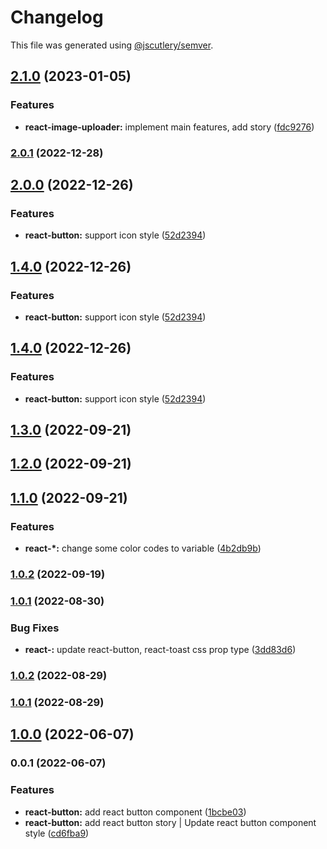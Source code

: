 # Changelog

This file was generated using [@jscutlery/semver](https://github.com/jscutlery/semver).

## [2.1.0](https://gitlab.migoinc.com/migotv/paintbox/compare/react-button@2.0.1...react-button@2.1.0) (2023-01-05)


### Features

* **react-image-uploader:** implement main features, add story ([fdc9276](https://gitlab.migoinc.com/migotv/paintbox/commit/fdc9276e6f4ce270fd5f9c15b544e5d04d158ffd))

### [2.0.1](https://gitlab.migoinc.com/migotv/paintbox/compare/react-button@2.0.0...react-button@2.0.1) (2022-12-28)

## [2.0.0](https://gitlab.migoinc.com/migotv/paintbox/compare/react-button@1.3.0...react-button@2.0.0) (2022-12-26)


### Features

* **react-button:** support icon style ([52d2394](https://gitlab.migoinc.com/migotv/paintbox/commit/52d2394532c351c624038432424300a3ec7069a1))

## [1.4.0](https://gitlab.migoinc.com/migotv/paintbox/compare/react-button@1.3.0...react-button@1.4.0) (2022-12-26)


### Features

* **react-button:** support icon style ([52d2394](https://gitlab.migoinc.com/migotv/paintbox/commit/52d2394532c351c624038432424300a3ec7069a1))

## [1.4.0](https://gitlab.migoinc.com/migotv/paintbox/compare/react-button@1.3.0...react-button@1.4.0) (2022-12-26)


### Features

* **react-button:** support icon style ([52d2394](https://gitlab.migoinc.com/migotv/paintbox/commit/52d2394532c351c624038432424300a3ec7069a1))

## [1.3.0](https://gitlab.migoinc.com/migotv/paintbox/compare/react-button@1.2.0...react-button@1.3.0) (2022-09-21)

## [1.2.0](https://gitlab.migoinc.com/migotv/paintbox/compare/react-button@1.1.0...react-button@1.2.0) (2022-09-21)

## [1.1.0](https://gitlab.migoinc.com/migotv/paintbox/compare/react-button@1.0.2...react-button@1.1.0) (2022-09-21)


### Features

* **react-*:** change some  color codes to variable ([4b2db9b](https://gitlab.migoinc.com/migotv/paintbox/commit/4b2db9b5c4f15ccb3b8e7261489126c3cf8b3d69))

### [1.0.2](https://gitlab.migoinc.com/migotv/paintbox/compare/react-button@1.0.1...react-button@1.0.2) (2022-09-19)

### [1.0.1](https://gitlab.migoinc.com/migotv/paintbox/compare/react-button@1.0.0...react-button@1.0.1) (2022-08-30)


### Bug Fixes

* **react-:** update react-button, react-toast css prop type ([3dd83d6](https://gitlab.migoinc.com/migotv/paintbox/commit/3dd83d6579e514fe51e73219d4f5f7a4ebf15d68))

### [1.0.2](https://gitlab.migoinc.com/migotv/paintbox/compare/react-button@1.0.1...react-button@1.0.2) (2022-08-29)

### [1.0.1](https://gitlab.migoinc.com/migotv/paintbox/compare/react-button@1.0.0...react-button@1.0.1) (2022-08-29)

## [1.0.0](https://gitlab.migoinc.com/migotv/paintbox/compare/react-button@0.0.1...react-button@1.0.0) (2022-06-07)

### 0.0.1 (2022-06-07)


### Features

* **react-button:** add react button component ([1bcbe03](https://gitlab.migoinc.com/migotv/paintbox/commit/1bcbe03f1a9f482303722ea9274204a43302bf4e))
* **react-button:** add react button story | Update react button component style ([cd6fba9](https://gitlab.migoinc.com/migotv/paintbox/commit/cd6fba9457b90f61a9172559062f5f41be3ba05d))
